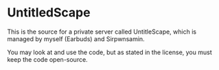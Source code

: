UntitledScape
=============
This is the source for a private server called UntitleScape, which is managed by myself (Earbuds) and Sirpwnsamin.

You may look at and use the code, but as stated in the license, you must keep the code open-source.